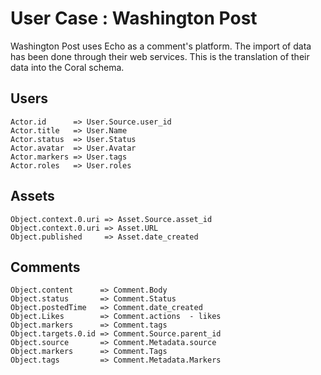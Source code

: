 # User Case : Washington Post

Washington Post uses Echo as a comment's platform. The import of data has been done through their web services. This is the translation of their data into the Coral schema.

## Users

```
Actor.id      => User.Source.user_id
Actor.title   => User.Name
Actor.status  => User.Status
Actor.avatar  => User.Avatar
Actor.markers => User.tags
Actor.roles   => User.roles
```

## Assets

```
Object.context.0.uri => Asset.Source.asset_id
Object.context.0.uri => Asset.URL
Object.published     => Asset.date_created
```

## Comments

```
Object.content      => Comment.Body
Object.status       => Comment.Status
Object.postedTime   => Comment.date_created
Object.Likes        => Comment.actions  - likes
Object.markers      => Comment.tags
Object.targets.0.id => Comment.Source.parent_id
Object.source       => Comment.Metadata.source
Object.markers      => Comment.Tags
Object.tags         => Comment.Metadata.Markers
```
